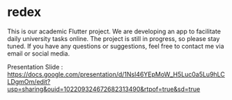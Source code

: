 # redex

This is our academic Flutter project. We are developing an app to facilitate daily university tasks online. The project is still in progress, so please stay tuned. If you have any questions or suggestions, feel free to contact me via email or social media.

Presentation Slide : https://docs.google.com/presentation/d/1Nsl46YEpMoW_H5Luc0a5Lu9hLCLDgmOm/edit?usp=sharing&ouid=102209324672682313490&rtpof=true&sd=true